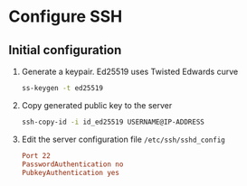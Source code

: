 # Configure SSH

## Initial configuration

1. Generate a keypair. Ed25519 uses Twisted Edwards curve

    ``` sh
    ss-keygen -t ed25519
    ```

2. Copy generated public key to the server

    ``` sh
    ssh-copy-id -i id_ed25519 USERNAME@IP-ADDRESS
    ```

3. Edit the server configuration file `/etc/ssh/sshd_config`

    ``` conf
    Port 22
    PasswordAuthentication no
    PubkeyAuthentication yes
    ```
